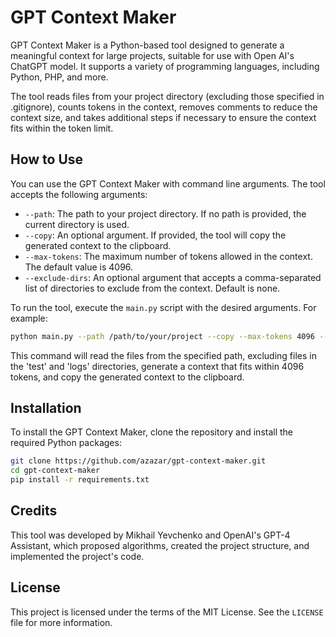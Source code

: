 # GPT Context Maker

GPT Context Maker is a Python-based tool designed to generate a meaningful context for large projects, suitable for use with Open AI's ChatGPT model. It supports a variety of programming languages, including Python, PHP, and more.

The tool reads files from your project directory (excluding those specified in .gitignore), counts tokens in the context, removes comments to reduce the context size, and takes additional steps if necessary to ensure the context fits within the token limit.

## How to Use

You can use the GPT Context Maker with command line arguments. The tool accepts the following arguments:

- `--path`: The path to your project directory. If no path is provided, the current directory is used.
- `--copy`: An optional argument. If provided, the tool will copy the generated context to the clipboard.
- `--max-tokens`: The maximum number of tokens allowed in the context. The default value is 4096.
- `--exclude-dirs`: An optional argument that accepts a comma-separated list of directories to exclude from the context. Default is none.

To run the tool, execute the `main.py` script with the desired arguments. For example:

```bash
python main.py --path /path/to/your/project --copy --max-tokens 4096 --exclude-dirs test,logs
```

This command will read the files from the specified path, excluding files in the 'test' and 'logs' directories, generate a context that fits within 4096 tokens, and copy the generated context to the clipboard.

## Installation

To install the GPT Context Maker, clone the repository and install the required Python packages:

```bash
git clone https://github.com/azazar/gpt-context-maker.git
cd gpt-context-maker
pip install -r requirements.txt
```

## Credits

This tool was developed by Mikhail Yevchenko and OpenAI's GPT-4 Assistant, which proposed algorithms, created the project structure, and implemented the project's code.

## License

This project is licensed under the terms of the MIT License. See the `LICENSE` file for more information.